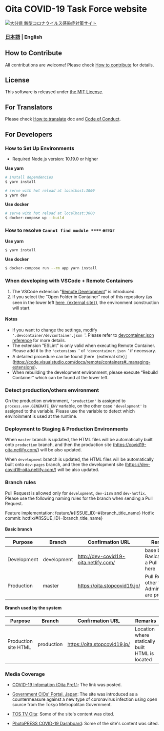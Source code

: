 # Oita COVID-19 Task Force website



[![大分県 新型コロナウイルス感染症対策サイト](https://user-images.githubusercontent.com/24912801/77246566-1f8fb180-6c6c-11ea-81b5-ebda94b8c163.png)](https://oita.stopcovid19.jp/)


### [日本語](./../../README.md) | English


## How to Contribute

All contributions are welcome!
Please check [How to contribute](./CONTRIBUTING.md) for details.

## License
This software is released under [the MIT License](./../../LICENSE.txt).

## For Translators

Please check [How to translate](./../../TRANSLATION.md) doc and [Code of Conduct](./../../CODE_OF_CONDUCT.md).

## For Developers

### How to Set Up Environments

- Required Node.js version: 10.19.0 or higher

**Use yarn**
```bash
# install dependencies
$ yarn install

# serve with hot reload at localhost:3000
$ yarn dev
```

**Use docker**
```bash
# serve with hot reload at localhost:3000
$ docker-compose up --build
```

### How to resolve `Cannot find module ****` error

**Use yarn**
```bash
$ yarn install
```

**Use docker**
```bash
$ docker-compose run --rm app yarn install
```

### When developing with VSCode + Remote Containers

1.	The VSCode extension "[Remote Development](https://marketplace.visualstudio.com/items?itemName=ms-vscode-remote.vscode-remote-extensionpack)" is introduced.
2.	If you select the “Open Folder in Container” root of this repository (as seen in the lower left [here（external site）](https://code.visualstudio.com/docs/remote/containers#_quick-start-try-a-dev-container)), the environment construction will start.

#### Notes
- If you want to change the settings, modify `'.devcontainer/devcontainer.json `'. Please refer to [devcontainer.json reference](https://code.visualstudio.com/docs/remote/containers#_devcontainerjson-reference) for more details.
- The extension "ESLint" is only valid when executing Remote Container. Please add it to the `'extensions `' of `'devcontainer.json `' if necessary.
- A detailed procedure can be found [here（external site）] (https://code.visualstudio.com/docs/remote/containers#_managing-extensions).
- When rebuilding the development environment, please execute “Rebuild Container” which can be found at the lower left.

### Detect production/others environment

On the production environment, `'production'` is assigned to `process.env.GENERATE_ENV` variable, on the other case `'development'` is assigned to the variable.
Please use the variable to detect which enviroinment is used at the runtime.

### Deployment to Staging & Production Environments

When `master` branch is updated, the HTML files will be automatically built onto `production` branch,
and then the production site (https://covid19-oita.netlify.com/) will be also updated.

When `development` branch is updated, the HTML files will be automatically built onto `dev-pages` branch,
and then the development site (https://dev-covid19-oita.netlify.com/) will be also updated.

### Branch rules

Pull Request is allowed only for `development`, `dev-i18n` and `dev-hotfix`.
Please use the following naming rules for the branch when sending a Pull Request.

Feature implementation: feature/#{ISSUE_ID}-#{branch_title_name}
Hotfix commit: hotfix/#{ISSUE_ID}-{branch_title_name}

#### Basic branch
| Purpose | Branch | Confirmation URL | Remarks |
| ---- | -------- | ---- | ---- |
| Development | development | http://dev-covid19-oita.netlify.com/ | base branch. Basically send a Pull Request here |
Production | master | https://oita.stopcovid19.jp/ | Pull Requests other than Administrators are prohibited |

#### Branch used by the system
| Purpose | Branch | Confirmation URL | Remarks |
| ---- | -------- | ---- | ---- |
| Production site HTML | production | https://oita.stopcovid19.jp/ | Location where statically built HTML is located |

### Media Coverage
- [COVID-19 Infomation (Oita Pref.)](https://www.pref.oita.jp/site/covid19-oita/): The link was posted.

- [Government CIOs' Portal, Japan](https://cio.go.jp/node/2581): The site was introduced as a countermeasure against a new type of coronavirus infection using open source from the Tokyo Metropolitan Government.

- [TOS TV Oita](https://www.tostv.jp/emergency/): Some of the site's content was cited.

- [PhotoPRESS COVID-19 Dashboard](https://photopress.jp/covid19-dashboard): Some of the site's content was cited.
